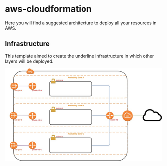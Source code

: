 # aws-cloudformation
Here you will find a suggested architecture to deploy all your resources in AWS.

## Infrastructure
This template aimed to create the underline infrastructure in which other layers will be deployed.

![Infrastructure](/infrastructure/resources/infrastructure.jpg)
